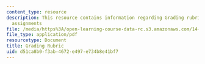```yaml
---
content_type: resource
description: This resource contains information regarding Grading rubric for written
  assignments
file: /media/https%3A/open-learning-course-data-rc.s3.amazonaws.com/14-73-the-challenge-of-world-poverty-spring-2011/d51ca8b0f3ab4672e497e734b8e41bf7_MIT14_73S11_GradRubric.pdf
file_type: application/pdf
resourcetype: Document
title: Grading Rubric
uid: d51ca8b0-f3ab-4672-e497-e734b8e41bf7
---
```

